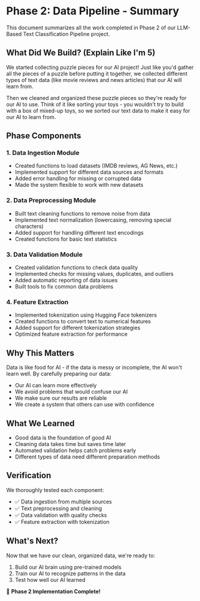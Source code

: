 # Phase 2: Data Pipeline - Summary

This document summarizes all the work completed in Phase 2 of our LLM-Based Text Classification Pipeline project.

## What Did We Build? (Explain Like I'm 5)

We started collecting puzzle pieces for our AI project! Just like you'd gather all the pieces of a puzzle before putting it together, we collected different types of text data (like movie reviews and news articles) that our AI will learn from.

Then we cleaned and organized these puzzle pieces so they're ready for our AI to use. Think of it like sorting your toys - you wouldn't try to build with a box of mixed-up toys, so we sorted our text data to make it easy for our AI to learn from.

## Phase Components

### 1. Data Ingestion Module
- Created functions to load datasets (IMDB reviews, AG News, etc.)
- Implemented support for different data sources and formats
- Added error handling for missing or corrupted data
- Made the system flexible to work with new datasets

### 2. Data Preprocessing Module
- Built text cleaning functions to remove noise from data
- Implemented text normalization (lowercasing, removing special characters)
- Added support for handling different text encodings
- Created functions for basic text statistics

### 3. Data Validation Module
- Created validation functions to check data quality
- Implemented checks for missing values, duplicates, and outliers
- Added automatic reporting of data issues
- Built tools to fix common data problems

### 4. Feature Extraction
- Implemented tokenization using Hugging Face tokenizers
- Created functions to convert text to numerical features
- Added support for different tokenization strategies
- Optimized feature extraction for performance

## Why This Matters

Data is like food for AI - if the data is messy or incomplete, the AI won't learn well. By carefully preparing our data:
- Our AI can learn more effectively
- We avoid problems that would confuse our AI
- We make sure our results are reliable
- We create a system that others can use with confidence

## What We Learned

- Good data is the foundation of good AI
- Cleaning data takes time but saves time later
- Automated validation helps catch problems early
- Different types of data need different preparation methods

## Verification

We thoroughly tested each component:
- ✅ Data ingestion from multiple sources
- ✅ Text preprocessing and cleaning
- ✅ Data validation with quality checks
- ✅ Feature extraction with tokenization

## What's Next?

Now that we have our clean, organized data, we're ready to:
1. Build our AI brain using pre-trained models
2. Train our AI to recognize patterns in the data
3. Test how well our AI learned

🎉 **Phase 2 Implementation Complete!**